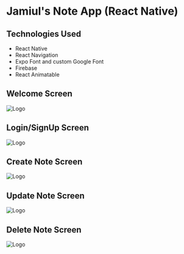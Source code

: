 
# Jamiul's Note App (React Native)
## Technologies Used

- React Native
- React Navigation
- Expo Font and custom Google Font
- Firebase
- React Animatable


## Welcome Screen
![Logo](https://media.giphy.com/media/7dZjqOi0ei1GlawAce/giphy.gif)

## Login/SignUp Screen
![Logo](https://media.giphy.com/media/QhlnC6FrATOwtzV9Q3/giphy.gif)

## Create Note Screen
![Logo](https://media.giphy.com/media/p7WPPle279ZoTvx2ZV/giphy.gif)

## Update Note Screen
![Logo](https://media.giphy.com/media/zxEyil6l1EQDPt8I3X/giphy.gif)

## Delete Note Screen
![Logo](https://media.giphy.com/media/t3EImZTrjUdMJV6s5G/giphy.gif)
